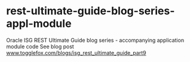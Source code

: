 # rest-ultimate-guide-blog-series-appl-module
Oracle ISG REST Ultimate Guide blog series - accompanying application module code
See blog post www.togglefox.com/blogs/isg_rest_ultimate_guide_part9
